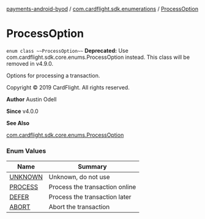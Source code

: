 [payments-android-byod](../../index.md) / [com.cardflight.sdk.enumerations](../index.md) / [ProcessOption](./index.md)

# ProcessOption

`enum class ~~ProcessOption~~`
**Deprecated:** Use com.cardflight.sdk.core.enums.ProcessOption instead. This class will be removed in v4.9.0.

Options for processing a transaction.

Copyright © 2019 CardFlight. All rights reserved.

**Author**
Austin Odell

**Since**
v4.0.0

**See Also**

[com.cardflight.sdk.core.enums.ProcessOption](../../com.cardflight.sdk.core.enums/-process-option/index.md)

### Enum Values

| Name | Summary |
|---|---|
| [UNKNOWN](-u-n-k-n-o-w-n.md) | Unknown, do not use |
| [PROCESS](-p-r-o-c-e-s-s.md) | Process the transaction online |
| [DEFER](-d-e-f-e-r.md) | Process the transaction later |
| [ABORT](-a-b-o-r-t.md) | Abort the transaction |
